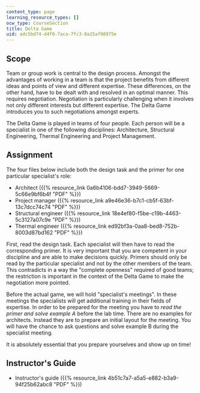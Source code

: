 ```yaml
---
content_type: page
learning_resource_types: []
ocw_type: CourseSection
title: Delta Game
uid: adc5bd74-d4f0-7aca-7fc3-0a15af98975e
---
```


Scope
-----

Team or group work is central to the design process. Amongst the advantages of working in a team is that the project benefits from different ideas and points of view and different expertise. These differences, on the other hand, have to be dealt with and resolved in an optimal manner. This requires negotiation. Negotiation is particularly challenging when it involves not only different interests but different expertise. The Delta Game introduces you to such negotiations amongst experts.

The Delta Game is played in teams of four people. Each person will be a specialist in one of the following disciplines: Architecture, Structural Engineering, Thermal Engineering and Project Management.

Assignment
----------

The four files below include both the design task and the primer for one particular specialist's role:

*   Architect ({{% resource_link 0a6b4106-bdd7-3949-5669-5c66e9bf6b4f "PDF" %}})
*   Project manager ({{% resource_link a9e46e36-b7c1-cb5f-63bf-13c7dcc74c74 "PDF" %}})
*   Structural engineer ({{% resource_link 18e4ef80-f5be-c19b-4463-5c3127a07c9e "PDF" %}})
*   Thermal engineer ({{% resource_link ed92bf3a-0aa8-bed8-752b-8003d87bd162 "PDF" %}})

First, read the design task. Each specialist will then have to read the corresponding primer. It is very important that you are competent in your discipline and are able to make decisions quickly. Primers should only be read by the particular specialist and not by the other members of the team. This contradicts in a way the "complete openness" required of good teams; the restriction is important in the context of the Delta Game to make the negotiation more pointed.

Before the actual game, we will hold "specialist's meetings". In these meetings the specialists will get additional training in their fields of expertise. In order to be prepared for the meeting you have to _read the primer and solve example A_ before the lab time. There are no examples for architects. Instead they are to prepare an initial layout for the meeting. You will have the chance to ask questions and solve example B during the specialist meeting.

It is absolutely essential that you prepare yourselves and show up on time!

Instructor's Guide
------------------

*   Instructor's guide ({{% resource_link 4b51c7a7-a5a5-e882-b3a9-94f25b62abc8 "PDF" %}})